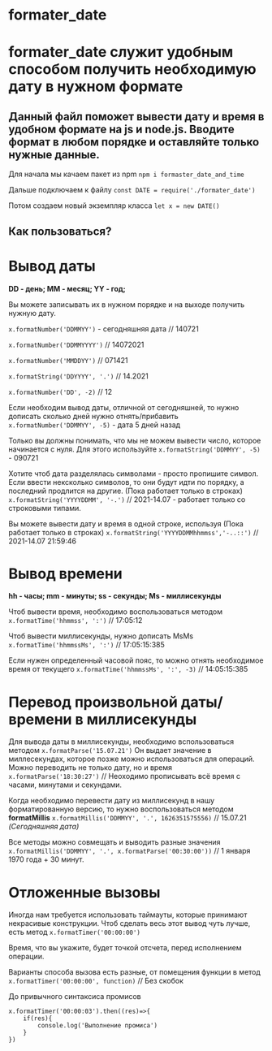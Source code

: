 # formater_date

formater_date служит удобным способом получить необходимую дату в нужном формате
=============
Данный файл поможет вывести дату и время в удобном формате на js и node.js. Вводите формат в любом порядке и оставляйте только нужные данные.
---

Для начала мы качаем пакет из npm 
`npm i formaster_date_and_time`

Дальше подключаем к файлу
`const DATE = require('./formater_date')`

Потом создаем новый экземпляр класса
`let x = new DATE()`

Как пользоваться? 
----

Вывод даты
===

**DD - день; MM - месяц; YY - год;**

Вы можете записывать их в нужном порядке и на выходе получить нужную дату.

`x.formatNumber('DDMMYY')` - сегодняшняя дата // 140721

`x.formatNumber('DDMMYYYY')`  // 14072021

`x.formatNumber('MMDDYY')`  // 071421

`x.formatString('DDYYYY', '.')`  // 14.2021

`x.formatNumber('DD', -2)`  // 12

Если необходим вывод даты, отличной от сегодняшней, то нужно дописать сколько дней нужно отнять/прибавить
`x.formatNumber('DDMMYY', -5)` - дата 5 дней назад

Только вы должны понимать, что мы не можем вывести число, которое начинается с нуля. 
Для этого используйте
`x.formatString('DDMMYY', -5)` - 090721

Хотите чтоб дата разделялась символами - просто пропишите символ. Если ввести нексколько символов, то они будут идти
по порядку, а последний продлится на другие. (Пока работает только в строках)
`x.formatString('YYYYDDMM', '-.')` // 2021-14.07 - работает только со строковыми типами.

Вы можете вывести дату и время в одной строке, используя (Пока работает только в строках)
`x.formatString('YYYYDDMMhhmmss','-..::')` // 2021-14.07  21:59:46

Вывод времени
===

**hh - часы; mm - минуты; ss - секунды; Ms - миллисекунды**

Чтоб вывести время, необходимо воспользоваться методом 
`x.formatTime('hhmmss', ':')` // 17:05:12

Чтоб вывести миллисекунды, нужно дописать MsMs 
`x.formatTime('hhmmssMs', ':')` // 17:05:15:385

Если нужен определенный часовой пояс, то можно отнять необходимое время от текущего
`x.formatTime('hhmmssMs', ':', -3)`  // 14:05:15:385

Перевод произвольной даты/времени в миллисекунды
===

Для вывода даты в миллисекунды, необходимо вспользоваться методом `x.formatParse('15.07.21')`
Он выдает значение в миллесекундах, которое позже можно использоваться для операций.
Можно переводить не только дату, но и время `x.formatParse('18:30:27')` // Неоходимо прописывать всё время с часами, минутами и секундами.

Когда необходимо перевести дату из миллисекунд в нашу форматированную версию, то нужно 
воспользоваться методом **formatMillis**
`x.formatMillis('DDMMYY', '.', 1626351575556)` // 15.07.21 *(Сегодняшняя дата)*

Все методы можно совмещать и выводить разные значения
`x.formatMillis('DDMMYY', '.', x.formatParse('00:30:00'))` // 1 января 1970 года + 30 минут.

Отложенные вызовы
===

Иногда нам требуется использовать таймауты, которые принимают некрасивые конструкции.
Чтоб сделать весь этот вывод чуть лучше, есть метод `x.formatTimer('00:00:00')`

Время, что вы укажите, будет точкой отсчета, перед исполнением операции. 

Варианты способа вызова есть разные, от помещения функции в метод `x.formatTimer('00:00:00', function)` // Без скобок

До привычного синтаксиса промисов 
```
x.formatTimer('00:00:03').then((res)=>{
    if(res){
        console.log('Выполнение промиса')
    }
})
```


